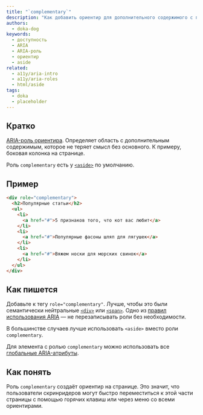 ```yaml
---
title: "`complementary`"
description: "Как добавить ориентир для дополнительного содержимого с помощью WAI-ARIA."
authors:
  - doka-dog
keywords:
  - доступность
  - ARIA
  - ARIA-роль
  - ориентир
  - aside
related:
  - a11y/aria-intro
  - a11y/aria-roles
  - html/aside
tags:
  - doka
  - placeholder
---
```


## Кратко

[ARIA-роль ориентира](/a11y/aria-roles/#roli-orientirov). Определяет область с дополнительным содержимым, которое не теряет смысл без основного. К примеру, боковая колонка на странице.

Роль `complementary` есть у [`<aside>`](/html/aside/) по умолчанию.

## Пример

```html
<div role="complementary">
  <h2>Популярные статьи</h2>
  <ul>
    <li>
      <a href="#">5 признаков того, что кот вас любит</a>
    </li>
    <li>
      <a href="#">Популярные фасоны шляп для лягушек</a>
    </li>
    <li>
      <a href="#">Вяжем носки для морских свинок</a>
    </li>
  </ul>
</div>
```

## Как пишется

Добавьте к тегу `role="complementary"`. Лучше, чтобы это были семантически нейтральные [`<div>`](/html/div/) или [`<span>`](/html/span/). Одно из [правил использования ARIA](/a11y/aria-intro/#pravila-ispolzovaniya) — не перезаписывать роли без необходимости.

В большинстве случаев лучше использовать `<aside>` вместо роли `complementary`.

Для элемента с ролью `complementary` можно использовать все [глобальные ARIA-атрибуты](/a11y/aria-attrs/#globalnye-atributy).

## Как понять

Роль `complementary` создаёт ориентир на странице. Это значит, что пользователи скринридеров могут быстро переместиться к этой части страницы с помощью горячих клавиш или через меню со всеми ориентирами.
